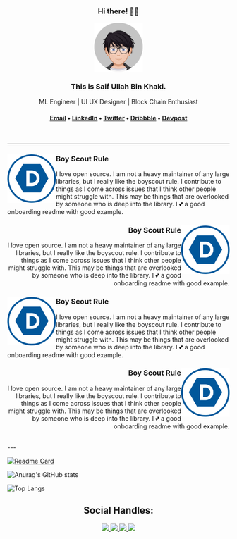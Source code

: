 <div align="center">
    <h3>Hi there! 👋🤓</h3>
    <img width="110" align='center' src="https://github.com/SaifKhaki/SaifKhaki/blob/main/DP.png">
    <h3>This is Saif Ullah Bin Khaki.</h3>
    <p>ML Engineer | UI UX Designer | Block Chain Enthusiast</p>
    
<h4> <a href="saifbinkhaki.official@gmail.com">Email</a> • <a href="https://www.linkedin.com/in/saif-ullah-bin-khaki-57ba45170/">LinkedIn</a> • <a href="https://twitter.com/KhakiBin">Twitter</a> • <a href="https://dribbble.com/saifullahbinkhaki">Dribbble</a> • <a href="https://devpost.com/saifbinkhaki-official">Devpost</a></h4>
    
</div>
<br>

  ---
<div> 
    <p>
      <img width="110" align='left' src="https://github.com/SaifKhaki/SaifKhaki/blob/main/DPOST.png">
    </p>
    <h3 align='left'>Boy Scout Rule</h3>
    <p align="left">I love open source.  I am not a heavy maintainer of any large libraries, but I really like the boyscout rule.  I contribute to things as I come across issues that I think other people might struggle with.  This may be things that are overlooked by someone who is deep into the library.  I 💕 a good onboarding readme with good example.
    </p>
</div>
<div>
    <p>
      <img width="110" align='right' src="https://github.com/SaifKhaki/SaifKhaki/blob/main/DPOST.png">
    </p>
    <h3 align='right'>Boy Scout Rule</h3>
    <p align="right">I love open source.  I am not a heavy maintainer of any large libraries, but I really like the boyscout rule.  I contribute to things as I come across issues that I think other people might struggle with.  This may be things that are overlooked by someone who is deep into the library.  I 💕 a good onboarding readme with good example.
    </p>
</div>
<div> 
    <p>
      <img width="110" align='left' src="https://github.com/SaifKhaki/SaifKhaki/blob/main/DPOST.png">
    </p>
    <h3 align='left'>Boy Scout Rule</h3>
    <p align="left">I love open source.  I am not a heavy maintainer of any large libraries, but I really like the boyscout rule.  I contribute to things as I come across issues that I think other people might struggle with.  This may be things that are overlooked by someone who is deep into the library.  I 💕 a good onboarding readme with good example.
    </p>
</div>
<div>
    <p>
      <img width="110" align='right' src="https://github.com/SaifKhaki/SaifKhaki/blob/main/DPOST.png">
    </p>
    <h3 align='right'>Boy Scout Rule</h3>
    <p align="right">I love open source.  I am not a heavy maintainer of any large libraries, but I really like the boyscout rule.  I contribute to things as I come across issues that I think other people might struggle with.  This may be things that are overlooked by someone who is deep into the library.  I 💕 a good onboarding readme with good example.
    </p>
</div>
<br>
 ---
 
[![Readme Card](https://github-readme-stats.vercel.app/api/pin/?username=SaifKhaki&repo=Ensemble-Learners&theme=dark)](https://github.com/SaifKhaki/Ensemble-Learners)

![Anurag's GitHub stats](https://github-readme-stats.vercel.app/api?username=SaifKhaki&show_icons=true&theme=dark)

![Top Langs](https://github-readme-stats.vercel.app/api/top-langs/?username=SaifKhaki&layout=compact&theme=dark)

<h2 align="Center">Social Handles: </h2>
<p align="Center">
   <a href="https://www.facebook.com/saifullah.khaki.1/">
    <img src="https://img.shields.io/badge/Facebook-SaifKhaki-blue">
  </a>
   <a href="https://www.linkedin.com/in/saif-ullah-bin-khaki-57ba45170/">
    <img src="https://img.shields.io/badge/Linkedin-SaifBinKhaki-yellow">
  </a>
  <a href="https://devpost.com/saifbinkhaki-official?ref_content=user-portfolio&ref_feature=portfolio&ref_medium=global-nav">
    <img src="https://img.shields.io/badge/Devpost-Saifbinkhaki-green">
  </a>
   <a href="https://dribbble.com/saifullahbinkhaki">
    <img src="https://img.shields.io/badge/dribbble-SaifKhaki-lightblue">
  </a> 
</p>
